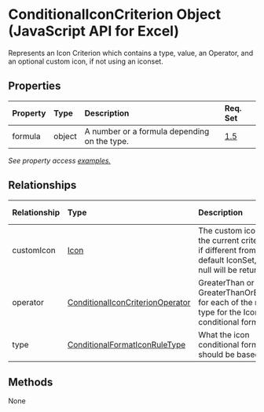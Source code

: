 # ConditionalIconCriterion Object (JavaScript API for Excel)

Represents an Icon Criterion which contains a type, value, an Operator, and an optional custom icon, if not using an iconset.

## Properties

| Property	   | Type	|Description| Req. Set|
|:---------------|:--------|:----------|:----|
|formula|object|A number or a formula depending on the type.|[1.5](../requirement-sets/excel-api-requirement-sets.md)|

_See property access [examples.](#property-access-examples)_

## Relationships
| Relationship | Type	|Description| Req. Set|
|:---------------|:--------|:----------|:----|
|customIcon|[Icon](icon.md)|The custom icon for the current criterion if different from the default IconSet, else null will be returned.|[1.5](../requirement-sets/excel-api-requirement-sets.md)|
|operator|[ConditionalIconCriterionOperator](conditionaliconcriterionoperator.md)|GreaterThan or GreaterThanOrEqual for each of the rule type for the Icon conditional format.|[1.5](../requirement-sets/excel-api-requirement-sets.md)|
|type|[ConditionalFormatIconRuleType](conditionalformaticonruletype.md)|What the icon conditional formula should be based on.|[1.5](../requirement-sets/excel-api-requirement-sets.md)|

## Methods
None

